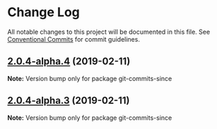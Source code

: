 # Change Log

All notable changes to this project will be documented in this file.
See [Conventional Commits](https://conventionalcommits.org) for commit guidelines.

## [2.0.4-alpha.4](https://github.com/tunnckoCore/hq/compare/git-commits-since@2.0.4-alpha.3...git-commits-since@2.0.4-alpha.4) (2019-02-11)

**Note:** Version bump only for package git-commits-since





## [2.0.4-alpha.3](https://github.com/tunnckoCore/hq/compare/git-commits-since@2.0.4-alpha.1...git-commits-since@2.0.4-alpha.3) (2019-02-11)

**Note:** Version bump only for package git-commits-since
